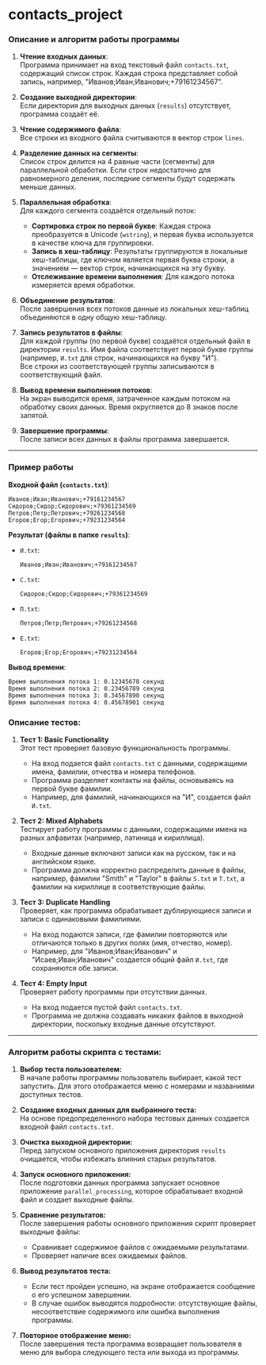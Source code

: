 # contacts_project

### Описание и алгоритм работы программы

1. **Чтение входных данных**:  
   Программа принимает на вход текстовый файл `contacts.txt`, содержащий список строк. Каждая строка представляет собой запись, например, "Иванов;Иван;Иванович;+79161234567".

2. **Создание выходной директории**:  
   Если директория для выходных данных (`results`) отсутствует, программа создаёт её.

3. **Чтение содержимого файла**:  
   Все строки из входного файла считываются в вектор строк `lines`.

4. **Разделение данных на сегменты**:  
   Список строк делится на 4 равные части (сегменты) для параллельной обработки. Если строк недостаточно для равномерного деления, последние сегменты будут содержать меньше данных.

5. **Параллельная обработка**:  
   Для каждого сегмента создаётся отдельный поток:
   - **Сортировка строк по первой букве**: Каждая строка преобразуется в Unicode (`wstring`), и первая буква используется в качестве ключа для группировки.  
   - **Запись в хеш-таблицу**: Результаты группируются в локальные хеш-таблицы, где ключом является первая буква строки, а значением — вектор строк, начинающихся на эту букву.  
   - **Отслеживание времени выполнения**: Для каждого потока измеряется время обработки.

6. **Объединение результатов**:  
   После завершения всех потоков данные из локальных хеш-таблиц объединяются в одну общую хеш-таблицу.

7. **Запись результатов в файлы**:  
   Для каждой группы (по первой букве) создаётся отдельный файл в директории `results`. Имя файла соответствует первой букве группы (например, `И.txt` для строк, начинающихся на букву "И").  
   Все строки из соответствующей группы записываются в соответствующий файл.

8. **Вывод времени выполнения потоков**:  
   На экран выводится время, затраченное каждым потоком на обработку своих данных. Время округляется до 8 знаков после запятой.

9. **Завершение программы**:  
   После записи всех данных в файлы программа завершается.

---

### Пример работы
**Входной файл (`contacts.txt`)**:
```
Иванов;Иван;Иванович;+79161234567
Сидоров;Сидор;Сидорович;+79361234569
Петров;Петр;Петрович;+79261234568
Егоров;Егор;Егорович;+79231234564
```

**Результат (файлы в папке `results`)**:
- `И.txt`:
  ```
  Иванов;Иван;Иванович;+79161234567
  ```
- `С.txt`:
  ```
  Сидоров;Сидор;Сидорович;+79361234569
  ```
- `П.txt`:
  ```
  Петров;Петр;Петрович;+79261234568
  ```
- `Е.txt`:
  ```
  Егоров;Егор;Егорович;+79231234564
  ```

**Вывод времени**:
```
Время выполнения потока 1: 0.12345678 секунд
Время выполнения потока 2: 0.23456789 секунд
Время выполнения потока 3: 0.34567890 секунд
Время выполнения потока 4: 0.45678901 секунд
```

### Описание тестов:

1. **Тест 1: Basic Functionality**  
   Этот тест проверяет базовую функциональность программы.  
   - На вход подается файл `contacts.txt` с данными, содержащими имена, фамилии, отчества и номера телефонов.  
   - Программа разделяет контакты на файлы, основываясь на первой букве фамилии.  
   - Например, для фамилий, начинающихся на "И", создается файл `И.txt`.

2. **Тест 2: Mixed Alphabets**  
   Тестирует работу программы с данными, содержащими имена на разных алфавитах (например, латиница и кириллица).  
   - Входные данные включают записи как на русском, так и на английском языке.  
   - Программа должна корректно распределить данные в файлы, например, фамилии "Smith" и "Taylor" в файлы `S.txt` и `T.txt`, а фамилии на кириллице в соответствующие файлы.

3. **Тест 3: Duplicate Handling**  
   Проверяет, как программа обрабатывает дублирующиеся записи и записи с одинаковыми фамилиями.  
   - На вход подаются записи, где фамилии повторяются или отличаются только в других полях (имя, отчество, номер).  
   - Например, для "Иванов;Иван;Иванович" и "Исаев;Иван;Иванович" создается общий файл `И.txt`, где сохраняются обе записи.  

4. **Тест 4: Empty Input**  
   Проверяет работу программы при отсутствии данных.  
   - На вход подается пустой файл `contacts.txt`.  
   - Программа не должна создавать никаких файлов в выходной директории, поскольку входные данные отсутствуют.  

---

### Алгоритм работы скрипта с тестами:

1. **Выбор теста пользователем:**  
   В начале работы программы пользователь выбирает, какой тест запустить. Для этого отображается меню с номерами и названиями доступных тестов.

2. **Создание входных данных для выбранного теста:**  
   На основе предопределенного набора тестовых данных создается входной файл `contacts.txt`.

3. **Очистка выходной директории:**  
   Перед запуском основного приложения директория `results` очищается, чтобы избежать влияния старых результатов.

4. **Запуск основного приложения:**  
   После подготовки данных программа запускает основное приложение `parallel_processing`, которое обрабатывает входной файл и создает выходные файлы.

5. **Сравнение результатов:**  
   После завершения работы основного приложения скрипт проверяет выходные файлы:  
   - Сравнивает содержимое файлов с ожидаемыми результатами.  
   - Проверяет наличие всех ожидаемых файлов.  

6. **Вывод результатов теста:**  
   - Если тест пройден успешно, на экране отображается сообщение о его успешном завершении.  
   - В случае ошибок выводятся подробности: отсутствующие файлы, несоответствие содержимого или ошибка выполнения программы.

7. **Повторное отображение меню:**  
   После завершения теста программа возвращает пользователя в меню для выбора следующего теста или выхода из программы.
